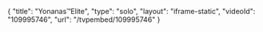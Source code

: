 {
    "title": "Yonanas&trade;Elite",
    "type": "solo",
    "layout": "iframe-static",
    "videoId": "109995746",
    "url": "\/tvpembed\/109995746"
}